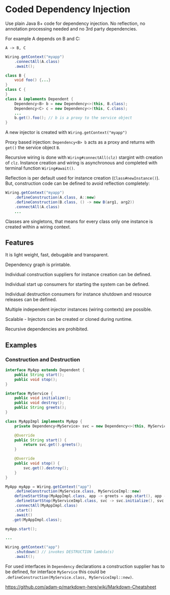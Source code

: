 # Coded Dependency Injection

Use plain Java 8+ code for dependency injection. No reflection, no annotation processing needed and no 3rd party dependencies.

For example A depends on B and C:

```
A -> B, C
```

```Java
Wiring.getContext("myapp")
	.connectAll(A.class)
	.await();

class B {
	void foo() {...}
}
class C {
}
class A implements Dependent {
	Dependency<B> b = new Dependency<>(this, B.class);
	Dependency<C> c = new Dependency<>(this, C.class);
	...
	b.get().foo(); // b is a proxy to the service object
}

```

A new injector is created with `Wiring.getContext("myapp")`

Proxy based injection: `Dependency<B> b` acts as a proxy and returns with `get()` the service object `B`.

Recursive wiring is done with `Wiring#connectAll(clz)` stargint with creation of `clz`. Instance creation and wiring is asynchronous and completed with terminal function `Wiring#await()`. 

Reflection is per default used for instance creation (`Class#newInstance()`).  But, construction code can be defined to avoid reflection completely:

```Java
Wiring.getContext("myapp")
	.defineConstruction(A.class, A::new)
	.defineConstruction(B.class, () -> new B(arg1, arg2))
	.connectAll(A.class)
	...
```

Classes are singletons, that means for every class only one instance is created within a wiring context.

## Features

It is light weight, fast, debugable and transparent.

Dependency graph is printable.

Individual construction suppliers for instance creation can be defined.

Individual start up consumers for starting the system can be defined.

Individual destruction consumers for instance shutdown and resource releases can be defined.

Multiple independent injector instances (wiring contexts) are possible.

Scalable - Injectors can be created or cloned during runtime.

Recursive dependencies are prohibited.

## Examples

### Construction and Destruction

```Java
interface MyApp extends Dependent {
	public String start();
	public void stop();
}

interface MyService {
	public void initialize();
	public void destroy();
	public String greets();
}

class MyAppImpl implements MyApp {
	private Dependency<MyService> svc = new Dependency<>(this, MyService.class);

	@Override
	public String start() {
		return svc.get().greets();
	}

	@Override
	public void stop() {
		svc.get().destroy();
	}
}

MyApp myApp = Wiring.getContext("app")
	.defineConstruction(MyService.class, MyServiceImpl::new)
	defineStartStop(MyAppImpl.class, app -> greets = app.start(), app -> app.stop())
	.defineStartStop(MyServiceImpl.class, svc -> svc.initialize(), svc -> svc.destroy())
	.connectAll(MyAppImpl.class)
	.start()
	.await()
   .get(MyAppImpl.class);

myApp.start();

...

Wiring.getContext("app")
    .shutdown() // invokes DESTRUCTION lambda(s)
    .await();
```

For used interfaces in `Dependency` declarations a construction supplier has to be defined, for interface `MyService` this could be `.defineConstruction(MyService.class, MyServiceImpl::new)`.

https://github.com/adam-p/markdown-here/wiki/Markdown-Cheatsheet